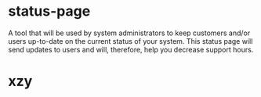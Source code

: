 # status-page

 A tool that will be used by system administrators to keep customers and/or users up-to-date on the current status of your system. This status page will send updates to users and will, therefore, help you decrease support hours.
# xzy
